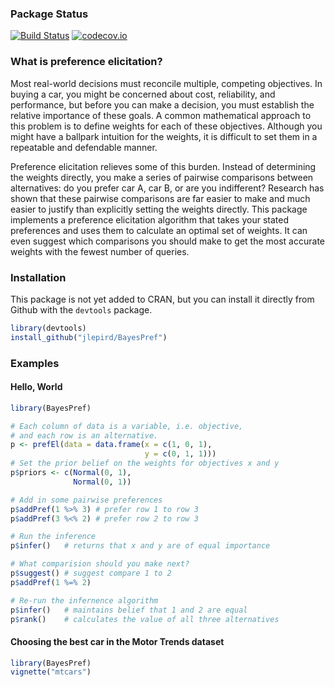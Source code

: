 ### Package Status
[![Build Status](https://travis-ci.org/jlepird/BayesPref.png)](https://travis-ci.org/jlepird/BayesPref)
[![codecov.io](https://codecov.io/gh/jlepird/BayesPref/coverage.svg?branch=master)](https://codecov.io/gh/jlepird/BayesPref?branch=master)

### What is preference elicitation?
Most real-world decisions must reconcile multiple, competing objectives. In buying a car, you might be concerned about cost, reliability, and performance, but before you can make a decision, you must establish the relative importance of these goals. A common mathematical approach to this problem is to define weights for each of these objectives. Although you might have a ballpark intuition for the weights, it is difficult to set them in a repeatable and defendable manner. 

Preference elicitation relieves some of this burden. Instead of determining the weights directly, you make a series of pairwise comparisons between alternatives: do you prefer car A, car B, or are you indifferent? Research has shown that these pairwise comparisons are far easier to make and much easier to justify than explicitly setting the weights directly.  This package implements a preference elicitation algorithm that takes your stated preferences and uses them to calculate an optimal set of weights. It can even suggest which comparisons you should make to get the most accurate weights with the fewest number of queries. 

### Installation
This package is not yet added to CRAN, but you can install it directly from Github with the ```devtools``` package. 
```R
library(devtools)
install_github("jlepird/BayesPref")
```

### Examples
#### Hello, World
```R
library(BayesPref)

# Each column of data is a variable, i.e. objective, 
# and each row is an alternative.
p <- prefEl(data = data.frame(x = c(1, 0, 1), 
                              y = c(0, 1, 1)))
# Set the prior belief on the weights for objectives x and y
p$priors <- c(Normal(0, 1), 
              Normal(0, 1))

# Add in some pairwise preferences
p$addPref(1 %>% 3) # prefer row 1 to row 3
p$addPref(3 %<% 2) # prefer row 2 to row 3

# Run the inference
p$infer()   # returns that x and y are of equal importance

# What comparision should you make next?
p$suggest() # suggest compare 1 to 2
p$addPref(1 %=% 2)

# Re-run the infernence algorithm 
p$infer()   # maintains belief that 1 and 2 are equal
p$rank()    # calculates the value of all three alternatives
```
#### Choosing the best car in the Motor Trends dataset
```R
library(BayesPref)
vignette("mtcars")
```
